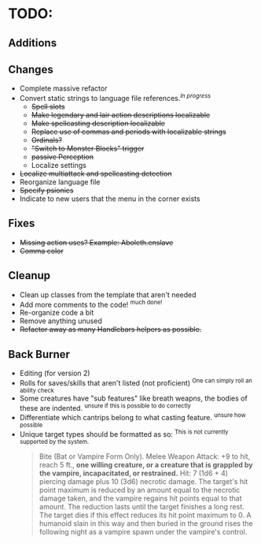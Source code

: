 # TODO:

## Additions

## Changes
- Complete massive refactor
- Convert static strings to language file references.<sup>*In progress*</sup>
	- ~~Spell slots~~
	- ~~Make legendary and lair action descriptions localizable~~
	- ~~Make spellcasting description localizable~~
	- ~~Replace use of commas and periods with localizable strings~~	
	- ~~Ordinals?~~
	- ~~"Switch to Monster Blocks" trigger~~
	- ~~passive Perception~~
    - Localize settings
- ~~Localize multiattack and spellcasting detection~~
- Reorganize language file
- ~~Specify psionics~~
- Indicate to new users that the menu in the corner exists
  
## Fixes
- ~~Missing action uses? Example: Aboleth.enslave~~
- ~~Comma color~~ 

## Cleanup
- Clean up classes from the template that aren't needed
- Add more comments to the code! <sup>much done!</sup>
- Re-organize code a bit
- Remove anything unused
- ~~Refactor away as many Handlebars helpers as possible.~~

## Back Burner
- Editing (for version 2)
- Rolls for saves/skills that aren't listed (not proficient) <sup>One can simply roll an ability check</sup>
- Some creatures have "sub features" like breath weapns, the bodies of these are indented. <sup>unsure if this is possible to do correctly</sup>
- Differentiate which cantrips belong to what casting feature. <sup>unsure how possible</sup>
- Unique target types should be formatted as so: <sup>This is not currently supported by the system.</sup>
	> Bite (Bat or Vampire Form Only). Melee Weapon Attack: +9 to hit, reach 5 ft., **one willing creature, or a creature that is grappled by the vampire, incapacitated, or restrained.** Hit: 7 (1d6 + 4) piercing damage plus 10 (3d6) necrotic damage. The target's hit point maximum is reduced by an amount equal to the necrotic damage taken, and the vampire regains hit points equal to that amount. The reduction lasts until the target finishes a long rest. The target dies if this effect reduces its hit point maximum to 0. A humanoid slain in this way and then buried in the ground rises the following night as a vampire spawn under the vampire's control.
